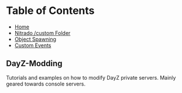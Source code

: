 # Table of Contents

 - [Home](https://github.com/Brandon10x15/DayZ-Modding/blob/main/README.md)
 - [Nitrado /custom Folder](./Building%20a%20Custom%20Server/1.%20Nitrado%20Custom%20Folder/Nitrado%20custom%20Folder.md)
 - [Object Spawning](./Building%20a%20Custom%20Server/2.%20Spawning%20Objects/Spawning%20Objects.md)
 - [Custom Events](./Building%20a%20Custom%20Server/3.%20Custom%20Events/Custom%20Events.md)


## DayZ-Modding
Tutorials and examples on how to modify DayZ private servers. Mainly geared towards console servers.